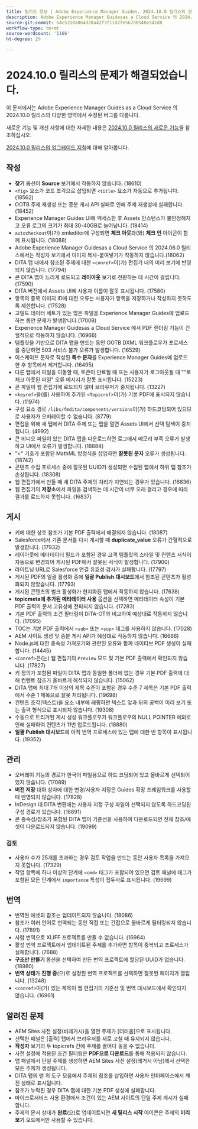 ```yaml
---
title: 릴리스 정보 | Adobe Experience Manager Guides, 2024.10.0 릴리스의 문제가 해결되었습니다.
description: Adobe Experience Manager Guidesas a Cloud Service 의 2024.1.0 릴리스 버그 수정에 대해 알아봅니다.
source-git-commit: 64c5318a064d28a42f3f11d2fe5b7d8548e341d8
workflow-type: tm+mt
source-wordcount: '1166'
ht-degree: 2%

---
```


# 2024.10.0 릴리스의 문제가 해결되었습니다.

이 문서에서는 Adobe Experience Manager Guides as a Cloud Service 의 2024.10.0 릴리스의 다양한 영역에서 수정된 버그를 다룹니다.

새로운 기능 및 개선 사항에 대한 자세한 내용은 [2024.10.0 릴리스의 새로운 기능](whats-new-2024-10-0.md)을 참조하십시오.

[2024.10.0 릴리스의 업그레이드 지침](upgrade-instructions-2024-10-0.md)에 대해 알아봅니다.


## 작성

- **찾기** 옵션이 **Source** 보기에서 작동하지 않습니다. (18610)
- `<fig>` 요소가 코드 조각으로 삽입되면 `<title>` 요소가 자동으로 추가됩니다. (18562)
- OOTB 주제 재생성 또는 증분 게시 API 실패로 인해 주제 재생성에 실패합니다. (18452)
- Experience Manager Guides UI에 액세스한 후 Assets 인스턴스가 불안정해지고 오류 로그의 크기가 최대 30-40GB로 늘어납니다. (18414)
- `autocheckout`이(가) xmleditor에 구성되면 **체크 아웃**&#x200B;과(와) **체크 인** 아이콘이 함께 표시됩니다. (18088)
- Adobe Experience Manager Guidesas a Cloud Service 의 2024.06.0 릴리스에서는 작성자 보기에서 이미지 복사-붙여넣기가 작동하지 않습니다.(18062)
- DITA 맵 내에서 참조된 주제에 대한 `<conref>`이(가) 편집기 내의 미리 보기에 반영되지 않습니다. (17794)
- 큰 DITA 맵이 느리게 로드되고 **레이아웃** 보기로 전환하는 데 시간이 걸립니다. (17590)
- DITA 버전에서 Assets UI에 사용자 이름이 잘못 표시됩니다. (17580)
- 항목의 중복 이미지 ID에 대한 오류는 사용자가 항목을 저장하거나 작성하지 못하도록 제한합니다. (17528)
- 고밀도 데이터 세트가 있는 많은 파일을 Experience Manager Guides에 업로드하는 동안 문제가 발생합니다.(17008)
- Experience Manager Guidesas a Cloud Service 에서 PDF 렌더링 기능이 간헐적으로 작동하지 않습니다. (16966)
- 템플릿을 기반으로 DITA 맵을 만드는 동안 OOTB DXML 워크플로우가 프로세스를 중단하면 503 서비스 불가 오류가 발생합니다. (16529)
- 이스케이프 문자로 작성된 **특수 문자**&#x200B;를 Experience Manager Guides에 업로드한 후 항목에서 제거합니다. (16495)
- 다른 탭에서 파일을 이동할 때, 토큰이 만료될 때 또는 사용자가 로그아웃될 때 &quot;&quot;로 체크 아웃된 파일&quot; 오류 메시지가 잘못 표시됩니다. (15223)
- 큰 파일이 웹 편집기에 로드되지 않아 브라우저가 중지됩니다. (13227)
- `<keyref>`을(를) 사용하여 추가된 `<Topicref>`이(가) 기본 PDF에 표시되지 않습니다. (11974)
- 구성 요소 경로 `/libs/fmdita/components/versions`이(가) 하드코딩되어 있으므로 사용자가 오버레이할 수 없습니다. (8779)
- 편집을 위해 새 탭에서 DITA 주제 또는 맵을 열면 Assets UI에서 선택 탐색이 중지됩니다. (4992)
- 큰 비디오 파일이 있는 DITA 맵을 다운로드하면 로그에서 메모리 부족 오류가 발생하고 UI에서 오류가 발생합니다. (18884)
- &quot;&lt;&quot; 기호가 포함된 MathML 방정식을 삽입하면 **잘못된 문자** 오류가 생성됩니다. (18742)
- 콘텐츠 수집 프로세스 중에 잘못된 UUID가 생성되면 수집된 맵에서 하위 맵 참조가 손상됩니다. (18308)
- 웹 편집기에서 만들 때 새 DITA 주제의 처리가 지연되는 경우가 있습니다. (16836)
- 웹 편집기의 **저장소**&#x200B;에서 파일을 검색하는 데 시간이 너무 오래 걸리고 경우에 따라 결과를 로드하지 못합니다. (16837)

## 게시

- 키에 대한 상호 참조가 기본 PDF 출력에서 해결되지 않습니다. (18087)
- Salesforce에서 기존 문서를 다시 게시할 때 **duplicate_value** 오류가 간헐적으로 발생합니다. (17932)
- 레이아웃에 메타데이터 필드가 포함된 경우 고객 템플릿의 스타일 및 컨텐츠 서식이 자동으로 변경되어 게시된 PDF에서 잘못된 서식이 발생합니다. (17900)
- 라이트닝 URL로 Salesforce 연결 유효성 검사가 실패합니다. (17797)
- 게시된 PDF의 일괄 활성화 중에 **일괄 Publish 대시보드**&#x200B;에서 참조된 콘텐츠가 활성화되지 않았습니다. (17793)
- 게시된 콘텐츠의 벌크 활성화가 현지화된 맵에서 작동하지 않습니다. (17638)
- **topicmeta에 추가된 메타데이터 사용** 옵션을 선택하면 메타데이터 속성이 기본 PDF 출력의 문서 고유성에 전파되지 않습니다. (17283)
- 기본 PDF 출력의 조건 필터링이 DITA-OT와 비교하여 예상대로 작동하지 않습니다. (17095)
- TOC는 기본 PDF 출력에서 `<sub>` 또는 `<sup>` 태그를 사용하지 않습니다. (17028)
- AEM 사이트 생성 및 증분 게시 API가 예상대로 작동하지 않습니다. (16666)
- Node.js에 대한 종속성 가져오기와 관련된 오류와 함께 네이티브 PDF 생성이 실패합니다. (14445)
- `<Conref>`은(는) 웹 편집기의 `Preview` 모드 및 기본 PDF 출력에서 확인되지 않습니다. (17827)
- 키 정의가 포함된 파일이 DITA 맵과 동일한 폴더에 없는 경우 기본 PDF 출력에 대해 컨텐트 참조가 올바르게 해석되지 않습니다. (15062)
- DITA 맵에 최대 7개 이상의 제목 수준이 포함된 경우 수준 7 제목은 기본 PDF 출력에서 수준 1 제목으로 잘못 처리됩니다. (19698)
- 컨텐츠 조각(텍스트)을 요소 내부에 래핑하면 텍스트 앞과 뒤의 공백이 미리 보기 또는 출력 형식으로 표시되지 않습니다. (19308)
- 수동으로 트리거된 게시 생성 워크플로우가 워크플로우의 NULL POINTER 예외로 인해 실패하여 컨텐츠가 11번 업로드됩니다. (18880)
- **일괄 Publish 대시보드**&#x200B;에 아직 번역 프로세스에 있는 맵에 대한 빈 항목이 표시됩니다. (19352)


## 관리

- 오버레이 기능의 경로가 한국어 파일용으로 하드 코딩되어 있고 올바르게 선택되어 있지 않습니다. (17089)
- **버전 저장** 대화 상자에 대한 변경/사용자 지정은 Guides 확장 프레임워크를 사용할 때 반영되지 않습니다. (17828)
- InDesign 대 DITA 변환에는 사용자 지정 구성 파일이 선택되지 않도록 하드코딩된 구성 경로가 있습니다. (16891)
- 큰 종속성/참조가 포함된 DITA 맵이 기준선을 사용하여 다운로드되면 전체 참조/에셋이 다운로드되지 않습니다. (19099)


### 검토

- 사용자 수가 25개를 초과하는 경우 검토 작업을 만드는 동안 사용자 목록을 가져오지 못합니다. (17329)
- 작업 항목에 하나 이상의 단계에 `<cmd>` 태그가 포함되어 있으면 검토 패널에 태그가 포함된 모든 단계에서 `importance` 특성이 접두사로 표시됩니다. (19699)

## 번역

- 번역된 에셋의 참조는 업데이트되지 않습니다. (18086)
- 참조가 여러 언어로 번역되는 동안 직접 또는 간접으로 올바르게 필터링되지 않습니다. (17891)
- 사람 번역으로 XLIFF 프로젝트를 만들 수 없습니다. (16964)
- 활성 번역 프로젝트에서 업데이트된 주제를 추가하면 항목이 중복되고 프로세스가 실패합니다. (7688)
- **구조만 만들기** 옵션을 선택하여 만든 번역 프로젝트에 할당된 UUID가 없습니다. (18980)
- **번역 상태**&#x200B;가 **진행 중**(으)로 설정된 번역 프로젝트를 선택하면 잘못된 페이지가 열립니다. (13248)
- `<conref>`이(가) 있는 제목이 웹 편집기의 기준선 및 번역 대시보드에서 확인되지 않습니다. (16961)

## 알려진 문제

- AEM Sites 사전 설정(비레거시)을 열면 주제가 [더러움]으로 표시됩니다.
- 선택한 패널은 [출력] 탭에서 브라우저를 새로 고칠 때 유지되지 않습니다.
- **작성자** 보기의 두 topicrefs 간에 주제를 끌어다 놓을 수 없습니다.
- 사전 설정에 적용된 조건 필터링은 **PDF으로 다운로드**&#x200B;를 통해 적용되지 않습니다.
- 맵 패널에서 단일 주제를 생성하면 AEM Sites 사전 설정(레거시 아님)에서 선택한 모든 주제가 생성됩니다.
- DITA 맵의 맨 위 도구 모음에서 주제의 참조를 삽입하면 사용자 인터페이스에서 깨진 상태로 표시됩니다.
- 참조가 누락된 경우 DITA 맵에 대한 기본 PDF 생성에 실패합니다.
- 마이크로서비스 사용 환경에서 조건이 있는 AEM 사이트의 단일 주제 게시가 실패합니다.
- 주제의 문서 상태가 **완료**(으)로 업데이트되면 **새 릴리스 시작** 아이콘은 주제의 **미리 보기** 모드에서만 사용할 수 있습니다.
